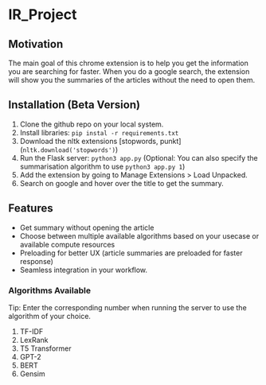 ﻿# IR_Project

## Motivation
The main goal of this chrome extension is to help you get the information you are searching for faster. When you do a google search, the extension will show you the summaries of the articles without the need to open them.

## Installation (Beta Version)
1. Clone the github repo on your local system.
2. Install libraries: `pip instal -r requirements.txt`
3. Download the nltk extensions [stopwords, punkt] (`nltk.download('stopwords')`)
4. Run the Flask server: `python3 app.py` (Optional: You can also specify the summarisation algorithm to use `python3 app.py 1`)
5. Add the extension by going to Manage Extensions > Load Unpacked.
6. Search on google and hover over the title to get the summary.

## Features
* Get summary without opening the article
* Choose between multiple available algorithms based on your usecase or available compute resources
* Preloading for better UX (article summaries are preloaded for faster response)
* Seamless integration in your workflow.

### Algorithms Available
Tip: Enter the corresponding number when running the server to use the algorithm of your choice.

1. TF-IDF
2. LexRank
3. T5 Transformer
4. GPT-2 
5. BERT
6. Gensim
